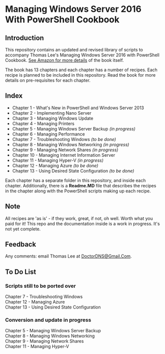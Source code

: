 # Managing Windows Server 2016 With PowerShell Cookbook

## Introduction

This repository contains an updated and revised library of scripts to accompany Thomas Lee's Managing Windows Server 2016 with PowerShell Cookbook.
[See Amazon for more details](https://www.amazon.co.uk/Windows-Server-Automation-PowerShell-Cookbook/dp/1787122042/ref=sr_1_cc_2?s=aps&ie=UTF8&qid=1506953050&sr=1-2-catcorr) of the book itself.

The book has 13 chapters and each chapter has a number of recipes. 
Each recipe is planned to be included in this repository. 
Read the book for more details on pre-requisites for each chapter.

## Index

- Chapter 1  - What's New in PowerShell and Windows Server 2013
- Chapter 2  - Implementing Nano Server
- Chapter 3  - Managing Windows Update
- Chapter 4  - Managing Printers
- Chapter 5  - Managing Windows Server Backup  _(in progress)_
- Chapter 6  - Managing Performance
- Chapter 7  - Troubleshooting Windows _(to be done)_
- Chapter 8  - Managing Windows Networking _(in progress)_
- Chapter 9  - Managing Network Shares  _(in progress)_
- Chapter 10 - Managing Internet Information Server
- Chapter 11 - Managing Hyper-V _(in progress)_
- Chapter 12 - Managing Azure  _(to be done)_
- Chapter 13 - Using Desired State Configuration _(to be done)_

Each chapter has a separate folder in this repository, and inside each chapter.
Additionally, there is a **Readme.MD** file that describes the recipes in the chapter along with the PowerShell scripts making up each recipe.

## Note

All recipes are 'as is' - if they work, great, if not, oh well. Worth what you paid for it! This repo and the documentation inside is a work in progress. It's not yet complete.

## Feedback

Any comments: email Thomas Lee at DoctorDNS@Gmail.Com.

## To Do List

### Scripts still to be ported over

Chapter 7  - Troubleshooting Windows  
Chapter 12 - Managing Azure  
Chapter 13 - Using Desired State Configuration  

### Conversion and update in progress

Chapter 5  - Managing Windows Server Backup  
Chapter 8  - Managing Windows Networking  
Chapter 9  - Managing Network Shares  
Chapter 11 - Managing Hyper-V  
